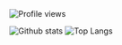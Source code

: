  <img src="https://gpvc.arturio.dev/furkatgofurov7" alt="Profile views"/>

![Github stats](https://github-readme-stats.vercel.app/api?username=furkatgofurov7&show_icons=true&count_private=true&include_all_commits=true&theme=tokyonight)
![Top Langs](https://github-readme-stats.vercel.app/api/top-langs/?username=furkatgofurov7&layout=compact&theme=tokyonight)
